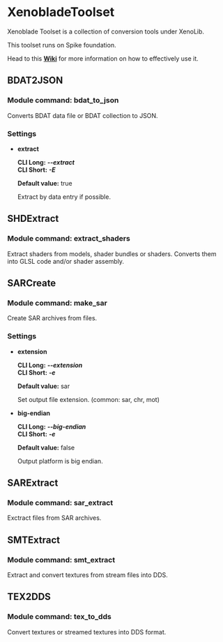 # XenobladeToolset

Xenoblade Toolset is a collection of conversion tools under XenoLib.

This toolset runs on Spike foundation.

Head to this **[Wiki](https://github.com/PredatorCZ/PreCore/wiki/Spike)** for more information on how to effectively use it.

## BDAT2JSON

### Module command: bdat_to_json

Converts BDAT data file or BDAT collection to JSON.

### Settings

- **extract**

  **CLI Long:** ***--extract***\
  **CLI Short:** ***-E***

  **Default value:** true

  Extract by data entry if possible.

## SHDExtract

### Module command: extract_shaders

Extract shaders from models, shader bundles or shaders. Converts them into GLSL code and/or shader assembly.

## SARCreate

### Module command: make_sar

Create SAR archives from files.

### Settings

- **extension**

  **CLI Long:** ***--extension***\
  **CLI Short:** ***-e***

  **Default value:** sar

  Set output file extension. (common: sar, chr, mot)

- **big-endian**

  **CLI Long:** ***--big-endian***\
  **CLI Short:** ***-e***

  **Default value:** false

  Output platform is big endian.

## SARExtract

### Module command: sar_extract

Exctract files from SAR archives.

## SMTExtract

### Module command: smt_extract

Extract and convert textures from stream files into DDS.

## TEX2DDS

### Module command: tex_to_dds

Convert textures or streamed textures into DDS format.

